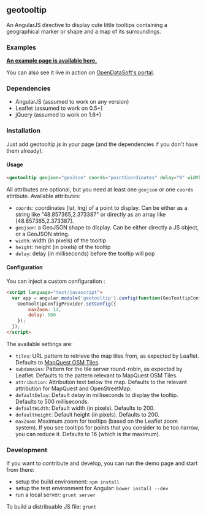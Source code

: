 ## geotooltip
An AngularJS directive to display cute little tooltips containing a geographical marker or shape and a map of its
surroundings.

### Examples
<strong><a href="http://opendatasoft.github.io/angular-geotooltip/demo" target="_blank">An example page is available here.</a></strong>

You can also see it live in action on <a href="http://public.opendatasoft.com/explore/dataset/grandnancy_zones_urbanisees/#?tab=table" target="_blank">OpenDataSoft's portal</a>.

### Dependencies
- AngularJS (assumed to work on any version)
- Leaflet (assumed to work on 0.5+)
- jQuery (assumed to work on 1.6+)

### Installation
Just add geotooltip.js in your page (and the dependencies if you don't have them already).

#### Usage
```html
<geotooltip geojson="geoJson" coords="pointCoordinates" delay="0" width="600" height="400">Hello, I am a tooltip!</geotooltip>
```
All attributes are optional, but you need at least one `geojson` or one `coords` attribute.
Available attributes:
- `coords`: coordinates (lat, lng) of a point to display. Can be either as a string like "48.857365,2.373387" or directly as an array like [48.857365,2.373387].
- `geojson`: a GeoJSON shape to display. Can be either directly a JS object, or a GeoJSON string.
- `width`: width (in pixels) of the tooltip
- `height`: height (in pixels) of the tooltip
- `delay`: delay (in milliseconds) before the tooltip will pop

#### Configuration
You can inject a custom configuration :
```html
<script language="text/javascript">
  var app = angular.module('geotooltip').config(function(GeoTooltipConfigProvider) {
    GeoTooltipConfigProvider.setConfig({
    	maxZoom: 14,
    	delay: 500
    });
  });
</script>
```
The available settings are:
- `tiles`: URL pattern to retrieve the map tiles from, as expected by Leaflet. Defaults to <a href="http://developer.mapquest.com/web/products/open/map" target="_blank">MapQuest OSM Tiles</a>.
- `subdomains`: Pattern for the tile server round-robin, as expected by Leaflet. Defaults to the pattern relevant to MapQuest OSM Tiles.
- `attribution`: Attribution text below the map. Defaults to the relevant attribution for MapQuest and OpenStreetMap.
- `defaultDelay`: Default delay in milliseconds to display the tooltip. Defaults to 500 milliseconds.
- `defaultWidth`: Default width (in pixels). Defaults to 200.
- `defaultHeight`: Default height (in pixels). Defaults to 200.
- `maxZoom`: Maximum zoom for tooltips (based on the Leaflet zoom system). If you see tooltips for points that you consider to be too narrow, you can reduce it. Defaults to 16 (which is the maximum).

### Development
If you want to contribute and develop, you can run the demo page and start from there:
- setup the build environment: `npm install`
- setup the test environment for Angular: `bower install --dev`
- run a local server: `grunt server`

To build a distribuable JS file: `grunt`
